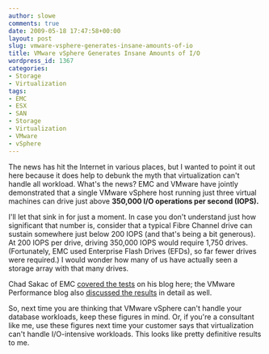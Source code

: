 ```yaml
---
author: slowe
comments: true
date: 2009-05-18 17:47:58+00:00
layout: post
slug: vmware-vsphere-generates-insane-amounts-of-io
title: VMware vSphere Generates Insane Amounts of I/O
wordpress_id: 1367
categories:
- Storage
- Virtualization
tags:
- EMC
- ESX
- SAN
- Storage
- Virtualization
- VMware
- vSphere
---
```


The news has hit the Internet in various places, but I wanted to point it out here because it does help to debunk the myth that virtualization can't handle all workload. What's the news? EMC and VMware have jointly demonstrated that a single VMware vSphere host running just three virtual machines can drive just above **350,000 I/O operations per second (IOPS).**

I'll let that sink in for just a moment. In case you don't understand just how significant that number is, consider that a typical Fibre Channel drive can sustain somewhere just below 200 IOPS (and that's being a bit generous). At 200 IOPS per drive, driving 350,000 IOPS would require 1,750 drives. (Fortunately, EMC used Enterprise Flash Drives (EFDs), so far fewer drives were required.) I would wonder how many of us have actually seen a storage array with that many drives.

Chad Sakac of EMC [covered the tests](http://virtualgeek.typepad.com/virtual_geek/2009/05/update-on-the-io-vsphere-performance-test.html) on his blog here; the VMware Performance blog also [discussed the results](http://blogs.vmware.com/performance/2009/05/350000-io-operations-per-second-one-vsphere-host-with-30-efds.html) in detail as well.

So, next time you are thinking that VMware vSphere can't handle your database workloads, keep these figures in mind. Or, if you're a consultant like me, use these figures next time your customer says that virtualization can't handle I/O-intensive workloads. This looks like pretty definitive results to me.
